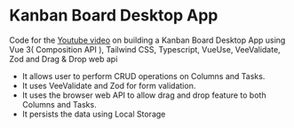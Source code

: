 # Kanban Board Desktop App

Code for the [Youtube video](https://youtu.be/VAbpHedzSDI) on building a Kanban Board Desktop App using Vue 3( Composition API ), Tailwind CSS, Typescript, VueUse, VeeValidate, Zod and Drag & Drop web api 

- It allows user to perform CRUD operations on Columns and Tasks.
- It uses VeeValidate and Zod for form validation.
- It uses the browser web API to allow drag and drop feature to both Columns and Tasks.
- It persists the data using Local Storage
